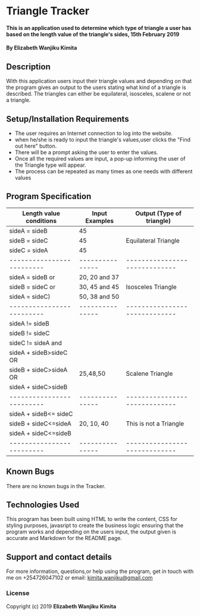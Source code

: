 # Triangle Tracker
#### This is an application used to determine which type of triangle a user has based on the length value of the triangle's sides, 15th February 2019
#### By **Elizabeth Wanjiku Kimita**

## Description
With this application users input their triangle values and depending on that the program gives an output to the users stating what kind of a triangle is described. The triangles can either be equilateral, isosceles, scalene or not a triangle.

## Setup/Installation Requirements
* The user requires an Internet connection to log into the website.
* when he/she is ready to input the triangle's values,user clicks the "Find out here" button.
* There will be a prompt asking the user to enter the values.
* Once all the required values are input, a pop-up informing the user of the Triangle type will appear.
* The process can be repeated as many times as one needs with different values

## Program Specification

  Length value conditions| Input Examples|  Output (Type of triangle)  |
-------------------------|---------------|-----------------------------|
sideA = sideB            |   45          |                             |
sideB = sideC            |   45          |   Equilateral Triangle      |
sideC = sideA            |   45          |                             |
-------------------------|---------------|-----------------------------|
sideA = sideB or         | 20, 20 and 37 |                             |
sideB = sideC or         | 30, 45 and 45 |   Isosceles Triangle        |
sideA = sideC)           | 50, 38 and 50 |                             |
-------------------------|---------------|-----------------------------|
sideA != sideB           |               |                             |
sideB != sideC           |               |                             |
sideC != sideA  and      |               |                             |
sideA + sideB>sideC OR   |               |                             |
sideB + sideC>sideA OR   |    25,48,50   |  Scalene Triangle           |
sideA + sideC>sideB      |               |                             |
-------------------------|---------------|-----------------------------|
sideA + sideB<= sideC    |               |                             |
sideB + sideC<=sideA     |   20, 10, 40  |   This is not a Triangle    |
sideA + sideC<=sideB     |               |                             |
-------------------------|---------------|-----------------------------|

## Known Bugs
There are no known bugs in the Tracker.

## Technologies Used
This program has been built using HTML to write the content, CSS for styling purposes, javasript to create the business logic ensuring that the program works and depending on the users input, the output given is accurate and Markdown for the README page.

## Support and contact details
For more information, questions,or help using the program, get in touch with me on +254726047102 or email: kimita.wanjiku@gmail.com

### License
Copyright (c) 2019 **Elizabeth Wanjiku Kimita**
